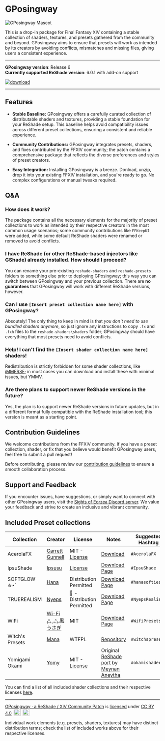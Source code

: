 # GPosingway

![GPosingway Mascot](https://github.com/GPosingway/GPosingway/assets/18711130/c919c030-dff2-47e8-905d-f52d098aaa45)

This is a drop-in package for Final Fantasy XIV containing a stable collection of shaders, textures, and presets gathered from the community and beyond. GPosingway aims to ensure that presets will work as intended by its creators by avoiding conflicts, mismatches and missing files, giving users a consistent experience.

---

**GPosingway version**: Release 6  
**Currently supported ReShade version**: 6.0.1 with add-on support

<a href='https://github.com/gposingway/gposingway/releases/latest'>![download](https://github.com/gposingway/gposingway/assets/18711130/e29bc268-09d3-4b00-9d80-a5d6f964c5de)</a>

---

## Features

- **Stable Baseline:** GPosingway offers a carefully curated collection of distributable shaders and textures, providing a stable foundation for your ReShade setup. This baseline helps avoid compatibility issues across different preset collections, ensuring a consistent and reliable experience.

- **Community Contributions:** GPosingway integrates presets, shaders, and fixes contributed by the FFXIV community; the patch contains a comprehensive package that reflects the diverse preferences and styles of preset creators.

- **Easy Integration:** Installing GPosingway is a breeze. Donload, unzip, drop it into your existing FFXIV installation, and you're ready to go. No complex configurations or manual tweaks required.

## Q&A

### How does it work?

The package contains all the necessary elements for the majority of preset collections to work as intended by their respective creators in the most common usage scenarios; some community contributions like `FFKeepUI` were added, while some default ReShade shaders were renamed or removed to avoid conflicts.

### I have ReShade (or other ReShade-based injectors like GShade) already installed. How should I proceed?

You can rename your pre-existing `reshade-shaders` and `reshade-presets` folders to something else prior to deploying GPosingway; this way you can switch between GPosingway and your previous collection. There are **no guarantees** that GPosingway will work with different ReShade versions, however.

### Can I use `[Insert preset collection name here]` with GPosingway?

Absoutely! The only thing to keep in mind is that *you don't need to use bundled shaders anymore*, so just ignore any instructions to copy `.fx` and `.fxh` files to the `reshade-shaders\shaders` folder; GPosingway should have everything that most presets need to avoid conflicts.

### Help! I can't find the `[Insert shader collection name here]` shaders!

Redistribution is strictly forbidden for some shader collections, like [iMMERSE](https://github.com/martymcmodding/iMMERSE/blob/main/LICENSE); in most cases you can download and install these with minimal issues, but YMMV.

### Are there plans to support newer ReShade versions in the future?

Yes, the plan is to support newer ReShade versions in future updates, but in a different format fully compatible with the ReShade installation tool; this version is meant as a starting point.
  
## Contribution Guidelines

We welcome contributions from the FFXIV community. If you have a preset collection, shader, or fix that you believe would benefit GPosingway users, feel free to submit a pull request!
  
Before contributing, please review our [contribution guidelines](md/contributing.md) to ensure a smooth collaboration process.

## Support and Feedback

If you encounter issues, have suggestions, or simply want to connect with other GPosingway users, visit the [Sights of Eorzea Discord server](https://discord.com/servers/sights-of-eorzea-1124828911700811957). We value your feedback and strive to create an inclusive and vibrant community.

## Included Preset collections

| Collection | Creator | License | Notes | Suggested Hashtag |
| --- | --- | --- | --- | --- |
| AcerolaFX | [Garrett Gunnell](https://github.com/GarrettGunnell) | MIT - [License](https://github.com/GarrettGunnell/AcerolaFX?tab=MIT-1-ov-file) | [Download](https://github.com/GarrettGunnell/AcerolaFX/archive/refs/heads/main.zip)  | `#AcerolaFX` |
| IpsuShade | [Ipsusu](https://twitter.com/ipsusu) | [License](https://github.com/ipsusu/IpsuShade/blob/master/LICENSE.md) | [Download Page](https://github.com/ipsusu/IpsuShade)  | `#IpsuShade` |
| SOFTGLOW ✮⋆˙ | [Hana](https://twitter.com/sheepysoftie) | Distribution Permitted | [Download Page](https://ko-fi.com/s/1942b62bb5)  | `#hanasofties` |
| TRUEREALISM | [Nyeps](https://twitter.com/FFXIVNyeps) | 🍔 - Distribution Permitted | [Download Page](https://ko-fi.com/s/ac0d1c86a2)  | `#NyepsRealism` |
| WiFi | [Wi-Fi ₍ᐢ.ˬ.ᐢ₎ 黒うさぎ](https://twitter.com/wifi_photospire) | MIT | [Download Page](https://potatoworshiper.wixsite.com/jagaimo-no-sekai/wifi-presets)  | `#WifiPresets` |
| Witch's Presets | [Mana](https://github.com/WitchMana) | WTFPL | [Repository](https://github.com/WitchMana/WitchsPresetsReshade)  | `#witchspresets` |
| Yomigami Okami | [Yomy](https://twitter.com/Yomigammy) | MIT - [License](https://github.com/MeynanAneytha/YomigamiOkami-reshade-shaders/blob/main/LICENSE) | Original [ReShade port](https://github.com/MeynanAneytha/YomigamiOkami-reshade-shaders#yomigamiokami-reshade-560-port) by [Meynan Aneytha](https://twitter.com/meynan_ffxiv) | `#okamishader` |

You can find a list of all included shader collections and their respective licenses [here](md/shader_licenses.md).

---

[GPosingway · a ReShade / XIV Community Patch](https://github.com/GPosingway/GPosingway/tree/main) is [licensed](license.md) under [CC BY 4.0](http://creativecommons.org/licenses/by/4.0/?ref=chooser-v1) 
<img style="height:22px!important;margin-left:3px;vertical-align:text-bottom;" src="https://mirrors.creativecommons.org/presskit/icons/cc.svg?ref=chooser-v1">
<img style="height:22px!important;margin-left:3px;vertical-align:text-bottom;" src="https://mirrors.creativecommons.org/presskit/icons/by.svg?ref=chooser-v1">

Individual work elements (e.g. presets, shaders, textures) may have distinct distribution terms; check the list of included works above for their respective licenses.
